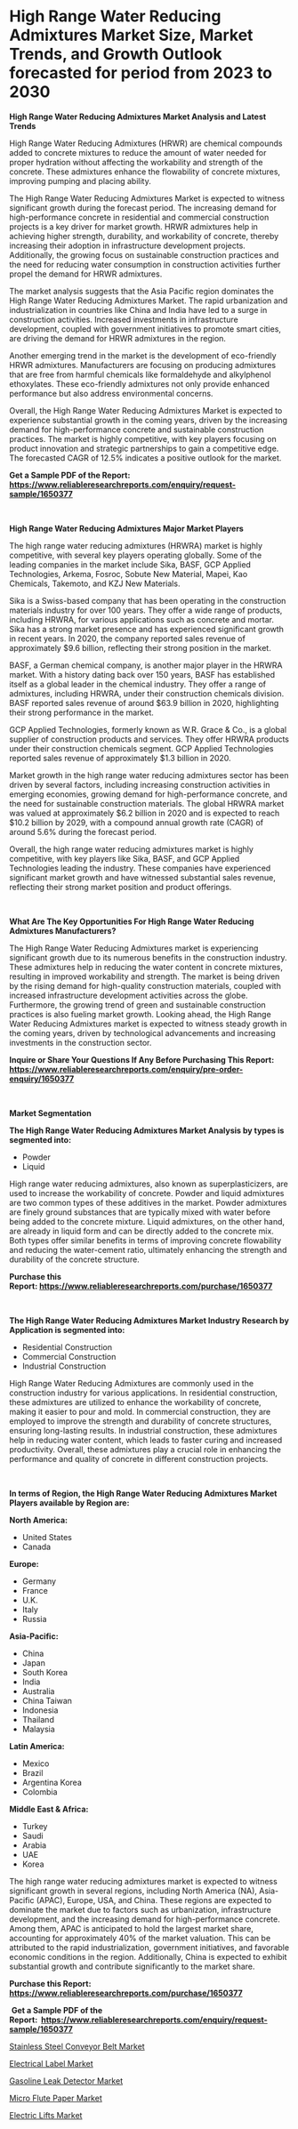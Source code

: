 <p><h1>High Range Water Reducing Admixtures Market Size, Market Trends, and Growth Outlook forecasted for period from 2023 to 2030</h1></p><p><strong>High Range Water Reducing Admixtures Market Analysis and Latest Trends</strong></p>
<p><p>High Range Water Reducing Admixtures (HRWR) are chemical compounds added to concrete mixtures to reduce the amount of water needed for proper hydration without affecting the workability and strength of the concrete. These admixtures enhance the flowability of concrete mixtures, improving pumping and placing ability.</p><p>The High Range Water Reducing Admixtures Market is expected to witness significant growth during the forecast period. The increasing demand for high-performance concrete in residential and commercial construction projects is a key driver for market growth. HRWR admixtures help in achieving higher strength, durability, and workability of concrete, thereby increasing their adoption in infrastructure development projects. Additionally, the growing focus on sustainable construction practices and the need for reducing water consumption in construction activities further propel the demand for HRWR admixtures.</p><p>The market analysis suggests that the Asia Pacific region dominates the High Range Water Reducing Admixtures Market. The rapid urbanization and industrialization in countries like China and India have led to a surge in construction activities. Increased investments in infrastructure development, coupled with government initiatives to promote smart cities, are driving the demand for HRWR admixtures in the region.</p><p>Another emerging trend in the market is the development of eco-friendly HRWR admixtures. Manufacturers are focusing on producing admixtures that are free from harmful chemicals like formaldehyde and alkylphenol ethoxylates. These eco-friendly admixtures not only provide enhanced performance but also address environmental concerns.</p><p>Overall, the High Range Water Reducing Admixtures Market is expected to experience substantial growth in the coming years, driven by the increasing demand for high-performance concrete and sustainable construction practices. The market is highly competitive, with key players focusing on product innovation and strategic partnerships to gain a competitive edge. The forecasted CAGR of 12.5% indicates a positive outlook for the market.</p></p>
<p><strong>Get a Sample PDF of the Report:&nbsp; <a href="https://www.reliableresearchreports.com/enquiry/request-sample/1650377">https://www.reliableresearchreports.com/enquiry/request-sample/1650377</a></strong></p>
<p>&nbsp;</p>
<p><strong>High Range Water Reducing Admixtures Major Market Players</strong></p>
<p><p>The high range water reducing admixtures (HRWRA) market is highly competitive, with several key players operating globally. Some of the leading companies in the market include Sika, BASF, GCP Applied Technologies, Arkema, Fosroc, Sobute New Material, Mapei, Kao Chemicals, Takemoto, and KZJ New Materials. </p><p>Sika is a Swiss-based company that has been operating in the construction materials industry for over 100 years. They offer a wide range of products, including HRWRA, for various applications such as concrete and mortar. Sika has a strong market presence and has experienced significant growth in recent years. In 2020, the company reported sales revenue of approximately $9.6 billion, reflecting their strong position in the market.</p><p>BASF, a German chemical company, is another major player in the HRWRA market. With a history dating back over 150 years, BASF has established itself as a global leader in the chemical industry. They offer a range of admixtures, including HRWRA, under their construction chemicals division. BASF reported sales revenue of around $63.9 billion in 2020, highlighting their strong performance in the market.</p><p>GCP Applied Technologies, formerly known as W.R. Grace & Co., is a global supplier of construction products and services. They offer HRWRA products under their construction chemicals segment. GCP Applied Technologies reported sales revenue of approximately $1.3 billion in 2020.</p><p>Market growth in the high range water reducing admixtures sector has been driven by several factors, including increasing construction activities in emerging economies, growing demand for high-performance concrete, and the need for sustainable construction materials. The global HRWRA market was valued at approximately $6.2 billion in 2020 and is expected to reach $10.2 billion by 2029, with a compound annual growth rate (CAGR) of around 5.6% during the forecast period.</p><p>Overall, the high range water reducing admixtures market is highly competitive, with key players like Sika, BASF, and GCP Applied Technologies leading the industry. These companies have experienced significant market growth and have witnessed substantial sales revenue, reflecting their strong market position and product offerings.</p></p>
<p>&nbsp;</p>
<p><strong>What Are The Key Opportunities For High Range Water Reducing Admixtures Manufacturers?</strong></p>
<p><p>The High Range Water Reducing Admixtures market is experiencing significant growth due to its numerous benefits in the construction industry. These admixtures help in reducing the water content in concrete mixtures, resulting in improved workability and strength. The market is being driven by the rising demand for high-quality construction materials, coupled with increased infrastructure development activities across the globe. Furthermore, the growing trend of green and sustainable construction practices is also fueling market growth. Looking ahead, the High Range Water Reducing Admixtures market is expected to witness steady growth in the coming years, driven by technological advancements and increasing investments in the construction sector.</p></p>
<p><strong>Inquire or Share Your Questions If Any Before Purchasing This Report: <a href="https://www.reliableresearchreports.com/enquiry/pre-order-enquiry/1650377">https://www.reliableresearchreports.com/enquiry/pre-order-enquiry/1650377</a></strong></p>
<p>&nbsp;</p>
<p><strong>Market Segmentation</strong></p>
<p><strong>The High Range Water Reducing Admixtures Market Analysis by types is segmented into:</strong></p>
<p><ul><li>Powder</li><li>Liquid</li></ul></p>
<p><p>High range water reducing admixtures, also known as superplasticizers, are used to increase the workability of concrete. Powder and liquid admixtures are two common types of these additives in the market. Powder admixtures are finely ground substances that are typically mixed with water before being added to the concrete mixture. Liquid admixtures, on the other hand, are already in liquid form and can be directly added to the concrete mix. Both types offer similar benefits in terms of improving concrete flowability and reducing the water-cement ratio, ultimately enhancing the strength and durability of the concrete structure.</p></p>
<p><strong>Purchase this Report:&nbsp;<a href="https://www.reliableresearchreports.com/purchase/1650377">https://www.reliableresearchreports.com/purchase/1650377</a></strong></p>
<p>&nbsp;</p>
<p><strong>The High Range Water Reducing Admixtures Market Industry Research by Application is segmented into:</strong></p>
<p><ul><li>Residential Construction</li><li>Commercial Construction</li><li>Industrial Construction</li></ul></p>
<p><p>High Range Water Reducing Admixtures are commonly used in the construction industry for various applications. In residential construction, these admixtures are utilized to enhance the workability of concrete, making it easier to pour and mold. In commercial construction, they are employed to improve the strength and durability of concrete structures, ensuring long-lasting results. In industrial construction, these admixtures help in reducing water content, which leads to faster curing and increased productivity. Overall, these admixtures play a crucial role in enhancing the performance and quality of concrete in different construction projects.</p></p>
<p>&nbsp;</p>
<p><strong>In terms of Region, the High Range Water Reducing Admixtures Market Players available by Region are:</strong></p>
<p>
    <p> <strong> North America: </strong>
        <ul>
            <li>United States</li>
            <li>Canada</li>
        </ul>
        </p> 
    <p> <strong> Europe: </strong>
        <ul>
            <li>Germany</li>
            <li>France</li>
            <li>U.K.</li>
            <li>Italy</li>
            <li>Russia</li>
        </ul>
        </p> 
    <p> <strong> Asia-Pacific: </strong>
        <ul>
            <li>China</li>
            <li>Japan</li>
            <li>South Korea</li>
            <li>India</li>
            <li>Australia</li>
            <li>China Taiwan</li>
            <li>Indonesia</li>
            <li>Thailand</li>
            <li>Malaysia</li>
        </ul>
        </p> 
    <p> <strong> Latin America: </strong>
        <ul>
            <li>Mexico</li>
            <li>Brazil</li>
            <li>Argentina Korea</li>
            <li>Colombia</li>
        </ul>
        </p> 
    <p> <strong> Middle East & Africa: </strong>
        <ul>
            <li>Turkey</li>
            <li>Saudi</li>
            <li>Arabia</li>
            <li>UAE</li>
            <li>Korea</li>
        </ul>
    </p>
    </p>
<p><p>The high range water reducing admixtures market is expected to witness significant growth in several regions, including North America (NA), Asia-Pacific (APAC), Europe, USA, and China. These regions are expected to dominate the market due to factors such as urbanization, infrastructure development, and the increasing demand for high-performance concrete. Among them, APAC is anticipated to hold the largest market share, accounting for approximately 40% of the market valuation. This can be attributed to the rapid industrialization, government initiatives, and favorable economic conditions in the region. Additionally, China is expected to exhibit substantial growth and contribute significantly to the market share.</p></p>
<p><strong>Purchase this Report: <a href="https://www.reliableresearchreports.com/purchase/1650377">https://www.reliableresearchreports.com/purchase/1650377</a></strong></p>
<p>&nbsp;<strong>Get a Sample PDF of the Report:&nbsp;&nbsp;<a href="https://www.reliableresearchreports.com/enquiry/request-sample/1650377">https://www.reliableresearchreports.com/enquiry/request-sample/1650377</a></strong></p>
<p><strong></strong></p>
<p><p><a href="https://medium.com/@sarahcornish2022/stainless-steel-conveyor-belt-market-size-and-market-trends-complete-industry-overview-2023-to-1399ed51af4d">Stainless Steel Conveyor Belt Market</a></p><p><a href="https://github.com/aashishrp/Market-Research-Report-List-1/blob/main/electrical-label-market.md">Electrical Label Market</a></p><p><a href="https://medium.com/@wine.sight.theme/gasoline-leak-detector-market-insight-market-trends-growth-forecasted-from-2023-to-2030-e94fd931f5b7">Gasoline Leak Detector Market</a></p><p><a href="https://github.com/rahu1506/Market-Research-Report-List-1/blob/main/micro-flute-paper-market.md">Micro Flute Paper Market</a></p><p><a href="https://medium.com/@carolhunter1939/electric-lifts-market-trends-forecast-and-competitive-analysis-to-2030-bb8ac4fd884a">Electric Lifts Market</a></p></p>